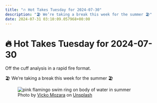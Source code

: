 ```yaml
---
title: "🔥 Hot Takes Tuesday for 2024-07-30"
description: "🏖️ We’re taking a break this week for the summer 🏖️"
date: 2024-07-31 03:10:09.057968+00:00
---
```


<!-- buttondown-editor-mode: plaintext --><h1><span style="color: rgb(0, 0, 0)">🔥 </span>Hot Takes Tuesday for 2024-07-30</h1><p>Off the cuff analysis in a rapid fire format.</p><p>🏖️ We’re taking a break this week for the summer 🏖️</p><figure><img src="https://images.unsplash.com/photo-1501426026826-31c667bdf23d?crop=entropy&amp;cs=tinysrgb&amp;fit=max&amp;fm=jpg&amp;ixid=M3w2Mjg2OTV8MHwxfHNlYXJjaHwxfHx2YWNhdGlvbnxlbnwwfHx8fDE3MjIzOTUyMzZ8MA&amp;ixlib=rb-4.0.3&amp;q=80&amp;w=1080" alt="pink flamingo swim ring on body of water in summer" draggable="false" contenteditable="false"><figcaption>Photo by <a target="_blank" rel="noopener noreferrer nofollow" href="https://unsplash.com/@vicko?utm_source=Buttondown&amp;utm_medium=referral">Vicko Mozara</a> on <a target="_blank" rel="noopener noreferrer nofollow" href="https://unsplash.com/?utm_source=Buttondown&amp;utm_medium=referral">Unsplash</a></figcaption></figure>
